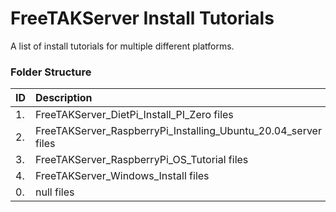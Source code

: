 # FreeTAKServer Install Tutorials

A list of install tutorials for multiple different platforms.

### Folder Structure

|ID|Description|Link|
| :------------| :------------ | :------------ |
|1.|FreeTAKServer_DietPi_Install_PI_Zero files|*[FreeTAKServer_DietPi_Install_PI_Zero Link](https://github.com/Cale-Torino/FreeTAKServer_Docs_ETC/tree/main/2.%20FTS%20Install%20Tutorials/FreeTAKServer_DietPi_Install_PI_Zero)*|
|2.|FreeTAKServer_RaspberryPi_Installing_Ubuntu_20.04_server files|*[FreeTAKServer_RaspberryPi_Installing_Ubuntu_20.04_server Link](https://github.com/Cale-Torino/FreeTAKServer_Docs_ETC/tree/main/2.%20FTS%20Install%20Tutorials/FreeTAKServer_RaspberryPi_Installing_Ubuntu_20.04_server)*|
|3.|FreeTAKServer_RaspberryPi_OS_Tutorial files|*[FreeTAKServer_RaspberryPi_OS_Tutorial Link](https://github.com/Cale-Torino/FreeTAKServer_Docs_ETC/tree/main/2.%20FTS%20Install%20Tutorials/FreeTAKServer_RaspberryPi_OS_Tutorial)*|
|4.|FreeTAKServer_Windows_Install files|*[FreeTAKServer_Windows_Install Link](https://github.com/Cale-Torino/FreeTAKServer_Docs_ETC/tree/main/2.%20FTS%20Install%20Tutorials/FreeTAKServer_Windows_Install)*|
|0.|null files|*[null Link](null)*|
